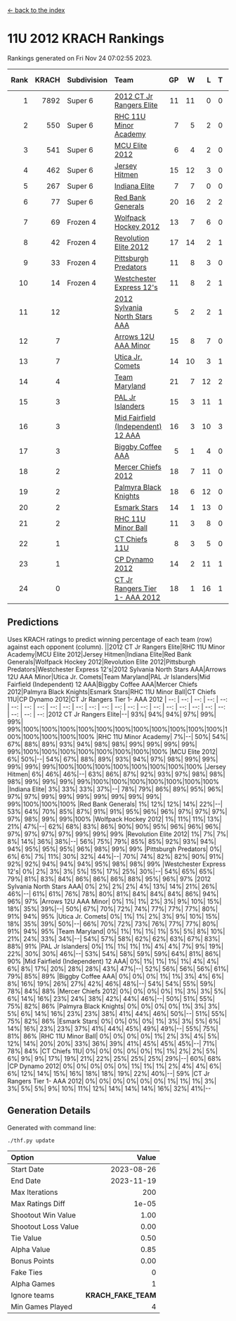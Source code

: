 [<- back to the index](readme.md)
# 11U 2012 KRACH Rankings
Rankings generated on Fri Nov 24 07:02:55 2023.

Rank|KRACH|Subdivision|Team|GP|W|L|T|OTW|OTL|SoS|Exp Wins|Win Diff
---:|---:|:---|:---|---:|---:|---:|---:|---:|---:|---:|---:|---:
1|7892|Super 6|[2012 CT Jr Rangers Elite](https://gamesheetstats.com/seasons/3664/teams/140909/schedule)|11|11|0|0|0|0|136|11.8|-0.0
2|550|Super 6|[RHC 11U Minor Academy](https://gamesheetstats.com/seasons/3664/teams/140913/schedule)|7|5|2|0|0|1|1140|5.8|-0.0
3|541|Super 6|[MCU Elite 2012](https://gamesheetstats.com/seasons/3664/teams/140908/schedule)|6|4|2|0|2|0|309|4.8|-0.0
4|462|Super 6|[Jersey Hitmen](https://gamesheetstats.com/seasons/3664/teams/140915/schedule)|15|12|3|0|0|0|1061|12.8|-0.0
5|267|Super 6|[Indiana Elite](https://gamesheetstats.com/seasons/3664/teams/144355/schedule)|7|7|0|0|0|0|5|7.9|0.0
6|77|Super 6|[Red Bank Generals](https://gamesheetstats.com/seasons/3664/teams/140916/schedule)|20|16|2|2|2|0|34|17.9|0.0
7|69|Frozen 4|[Wolfpack Hockey 2012](https://gamesheetstats.com/seasons/3664/teams/140914/schedule)|13|7|6|0|0|1|1287|7.8|-0.0
8|42|Frozen 4|[Revolution Elite 2012](https://gamesheetstats.com/seasons/3664/teams/140924/schedule)|17|14|2|1|1|0|15|15.4|0.0
9|33|Frozen 4|[Pittsburgh Predators](https://gamesheetstats.com/seasons/3664/teams/140925/schedule)|11|8|3|0|0|1|22|8.9|0.0
10|14|Frozen 4|[Westchester Express 12's](https://gamesheetstats.com/seasons/3664/teams/140919/schedule)|11|8|2|1|1|0|7|9.4|0.0
11|12||[2012 Sylvania North Stars AAA](https://gamesheetstats.com/seasons/3664/teams/162461/schedule)|5|2|2|1|0|0|91|3.4|0.0
12|7||[Arrows 12U AAA Minor](https://gamesheetstats.com/seasons/3664/teams/140920/schedule)|15|8|7|0|1|0|74|8.9|0.0
13|7||[Utica Jr. Comets](https://gamesheetstats.com/seasons/3664/teams/140923/schedule)|14|10|3|1|2|0|11|11.4|0.0
14|4||[Team Maryland](https://gamesheetstats.com/seasons/3664/teams/140928/schedule)|21|7|12|2|1|0|1453|8.9|0.0
15|3||[PAL Jr Islanders](https://gamesheetstats.com/seasons/3664/teams/140921/schedule)|15|3|11|1|0|2|1037|4.4|0.0
16|3||[Mid Fairfield (Independent) 12 AAA](https://gamesheetstats.com/seasons/3664/teams/140910/schedule)|16|3|10|3|0|2|48|5.4|0.0
17|3||[Biggby Coffee AAA](https://gamesheetstats.com/seasons/3664/teams/144354/schedule)|5|1|4|0|0|0|92|1.9|0.0
18|2||[Mercer Chiefs 2012](https://gamesheetstats.com/seasons/3664/teams/140918/schedule)|18|7|11|0|0|1|10|7.9|0.0
19|2||[Palmyra Black Knights](https://gamesheetstats.com/seasons/3664/teams/140927/schedule)|18|6|12|0|0|1|14|6.9|0.0
20|2||[Esmark Stars](https://gamesheetstats.com/seasons/3664/teams/140926/schedule)|14|1|13|0|0|0|166|1.9|0.0
21|2||[RHC 11U Minor Ball](https://gamesheetstats.com/seasons/3664/teams/140917/schedule)|11|3|8|0|0|0|20|3.9|0.0
22|1||[CT Chiefs 11U](https://gamesheetstats.com/seasons/3664/teams/140912/schedule)|8|3|5|0|0|1|2|3.9|0.0
23|1||[CP Dynamo 2012](https://gamesheetstats.com/seasons/3664/teams/140922/schedule)|14|2|11|1|0|0|65|3.4|0.0
24|0||[CT Jr Rangers Tier 1- AAA 2012](https://gamesheetstats.com/seasons/3664/teams/140911/schedule)|18|1|16|1|0|0|64|2.4|0.0

## Predictions
Uses KRACH ratings to predict winning percentage of each team (row) against each opponent (column).
||2012 CT Jr Rangers Elite|RHC 11U Minor Academy|MCU Elite 2012|Jersey Hitmen|Indiana Elite|Red Bank Generals|Wolfpack Hockey 2012|Revolution Elite 2012|Pittsburgh Predators|Westchester Express 12's|2012 Sylvania North Stars AAA|Arrows 12U AAA Minor|Utica Jr. Comets|Team Maryland|PAL Jr Islanders|Mid Fairfield (Independent) 12 AAA|Biggby Coffee AAA|Mercer Chiefs 2012|Palmyra Black Knights|Esmark Stars|RHC 11U Minor Ball|CT Chiefs 11U|CP Dynamo 2012|CT Jr Rangers Tier 1- AAA 2012
| --: | --: | --: | --: | --: | --: | --: | --: | --: | --: | --: | --: | --: | --: | --: | --: | --: | --: | --: | --: | --: | --: | --: | --: | --: 
|2012 CT Jr Rangers Elite|--| 93%| 94%| 94%| 97%| 99%| 99%| 99%|100%|100%|100%|100%|100%|100%|100%|100%|100%|100%|100%|100%|100%|100%|100%|100%
|RHC 11U Minor Academy|  7%|--| 50%| 54%| 67%| 88%| 89%| 93%| 94%| 98%| 98%| 99%| 99%| 99%| 99%| 99%|100%|100%|100%|100%|100%|100%|100%|100%
|MCU Elite 2012|  6%| 50%|--| 54%| 67%| 88%| 89%| 93%| 94%| 97%| 98%| 99%| 99%| 99%| 99%| 99%|100%|100%|100%|100%|100%|100%|100%|100%
|Jersey Hitmen|  6%| 46%| 46%|--| 63%| 86%| 87%| 92%| 93%| 97%| 98%| 98%| 98%| 99%| 99%| 99%| 99%|100%|100%|100%|100%|100%|100%|100%
|Indiana Elite|  3%| 33%| 33%| 37%|--| 78%| 79%| 86%| 89%| 95%| 96%| 97%| 97%| 99%| 99%| 99%| 99%| 99%| 99%| 99%| 99%|100%|100%|100%
|Red Bank Generals|  1%| 12%| 12%| 14%| 22%|--| 53%| 64%| 70%| 85%| 87%| 91%| 91%| 95%| 96%| 96%| 97%| 97%| 97%| 97%| 98%| 99%| 99%|100%
|Wolfpack Hockey 2012|  1%| 11%| 11%| 13%| 21%| 47%|--| 62%| 68%| 83%| 86%| 90%| 90%| 95%| 96%| 96%| 96%| 97%| 97%| 97%| 97%| 99%| 99%| 99%
|Revolution Elite 2012|  1%|  7%|  7%|  8%| 14%| 36%| 38%|--| 56%| 75%| 79%| 85%| 85%| 92%| 93%| 94%| 94%| 95%| 95%| 95%| 96%| 98%| 99%| 99%
|Pittsburgh Predators|  0%|  6%|  6%|  7%| 11%| 30%| 32%| 44%|--| 70%| 74%| 82%| 82%| 90%| 91%| 92%| 92%| 94%| 94%| 94%| 95%| 98%| 98%| 99%
|Westchester Express 12's|  0%|  2%|  3%|  3%|  5%| 15%| 17%| 25%| 30%|--| 54%| 65%| 65%| 79%| 81%| 83%| 84%| 86%| 86%| 86%| 88%| 95%| 96%| 97%
|2012 Sylvania North Stars AAA|  0%|  2%|  2%|  2%|  4%| 13%| 14%| 21%| 26%| 46%|--| 61%| 61%| 76%| 78%| 80%| 81%| 84%| 84%| 84%| 86%| 94%| 96%| 97%
|Arrows 12U AAA Minor|  0%|  1%|  1%|  2%|  3%|  9%| 10%| 15%| 18%| 35%| 39%|--| 50%| 67%| 70%| 72%| 74%| 77%| 77%| 77%| 80%| 91%| 94%| 95%
|Utica Jr. Comets|  0%|  1%|  1%|  2%|  3%|  9%| 10%| 15%| 18%| 35%| 39%| 50%|--| 66%| 70%| 72%| 73%| 76%| 77%| 77%| 80%| 91%| 94%| 95%
|Team Maryland|  0%|  1%|  1%|  1%|  1%|  5%|  5%|  8%| 10%| 21%| 24%| 33%| 34%|--| 54%| 57%| 58%| 62%| 62%| 63%| 67%| 83%| 88%| 91%
|PAL Jr Islanders|  0%|  1%|  1%|  1%|  1%|  4%|  4%|  7%|  9%| 19%| 22%| 30%| 30%| 46%|--| 53%| 54%| 58%| 59%| 59%| 64%| 81%| 86%| 90%
|Mid Fairfield (Independent) 12 AAA|  0%|  1%|  1%|  1%|  1%|  4%|  4%|  6%|  8%| 17%| 20%| 28%| 28%| 43%| 47%|--| 52%| 56%| 56%| 56%| 61%| 79%| 85%| 89%
|Biggby Coffee AAA|  0%|  0%|  0%|  1%|  1%|  3%|  4%|  6%|  8%| 16%| 19%| 26%| 27%| 42%| 46%| 48%|--| 54%| 54%| 55%| 59%| 78%| 84%| 88%
|Mercer Chiefs 2012|  0%|  0%|  0%|  0%|  1%|  3%|  3%|  5%|  6%| 14%| 16%| 23%| 24%| 38%| 42%| 44%| 46%|--| 50%| 51%| 55%| 75%| 82%| 86%
|Palmyra Black Knights|  0%|  0%|  0%|  0%|  1%|  3%|  3%|  5%|  6%| 14%| 16%| 23%| 23%| 38%| 41%| 44%| 46%| 50%|--| 51%| 55%| 75%| 82%| 86%
|Esmark Stars|  0%|  0%|  0%|  0%|  1%|  3%|  3%|  5%|  6%| 14%| 16%| 23%| 23%| 37%| 41%| 44%| 45%| 49%| 49%|--| 55%| 75%| 81%| 86%
|RHC 11U Minor Ball|  0%|  0%|  0%|  0%|  1%|  2%|  3%|  4%|  5%| 12%| 14%| 20%| 20%| 33%| 36%| 39%| 41%| 45%| 45%| 45%|--| 71%| 78%| 84%
|CT Chiefs 11U|  0%|  0%|  0%|  0%|  0%|  1%|  1%|  2%|  2%|  5%|  6%|  9%|  9%| 17%| 19%| 21%| 22%| 25%| 25%| 25%| 29%|--| 60%| 68%
|CP Dynamo 2012|  0%|  0%|  0%|  0%|  0%|  1%|  1%|  1%|  2%|  4%|  4%|  6%|  6%| 12%| 14%| 15%| 16%| 18%| 18%| 19%| 22%| 40%|--| 59%
|CT Jr Rangers Tier 1- AAA 2012|  0%|  0%|  0%|  0%|  0%|  0%|  1%|  1%|  1%|  3%|  3%|  5%|  5%|  9%| 10%| 11%| 12%| 14%| 14%| 14%| 16%| 32%| 41%|--

## Generation Details

Generated with command line:
```
./thf.py update
```

| Option | Value |
| :----- | ----: |
| Start Date | 2023-08-26 |
| End Date | 2023-11-19 |
| Max Iterations | 200 |
| Max Ratings Diff | 1e-05 |
| Shootout Win Value | 1.00 |
| Shootout Loss Value | 0.00 |
| Tie Value | 0.50 |
| Alpha Value | 0.85 |
| Bonus Points | 0.00 |
| Fake Ties | 0 |
| Alpha Games | 1 |
| Ignore teams | __KRACH_FAKE_TEAM__ |
| Min Games Played | 4 |

